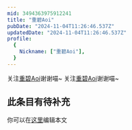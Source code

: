 ```yaml
---
mid: 3494363975912241
title: "重碧Aoi"
pubDate: "2024-11-04T11:26:46.537Z"
updatedDate: "2024-11-04T11:26:46.537Z"
profile:
  {
    Nickname: ["重碧Aoi"],
  }
---
```


关注[重碧Aoi](https://space.bilibili.com/3494363975912241)谢谢喵~ 关注[重碧Aoi](https://space.bilibili.com/3494363975912241)谢谢喵~

## 此条目有待补充
你可以在[这里](https://github.com/Yuhanawa/VTuber.ICU/edit/master/src/content/v/重碧Aoi/index.md)编辑本文
